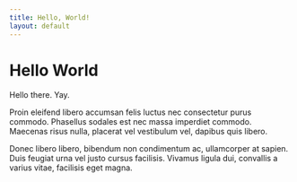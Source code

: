 ```yaml
---
title: Hello, World!
layout: default
---
```


# Hello World

Hello there. Yay.

Proin eleifend libero accumsan felis luctus nec consectetur purus commodo.
Phasellus sodales est nec massa imperdiet commodo.
Maecenas risus nulla, placerat vel vestibulum vel, dapibus quis libero.

Donec libero libero, bibendum non condimentum ac, ullamcorper at sapien.
Duis feugiat urna vel justo cursus facilisis.
Vivamus ligula dui, convallis a varius vitae, facilisis eget magna.
